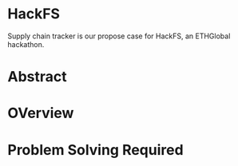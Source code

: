 # HackFS
Supply chain tracker is our propose case for HackFS, an ETHGlobal hackathon.

# Abstract


# OVerview 



# Problem Solving Required

